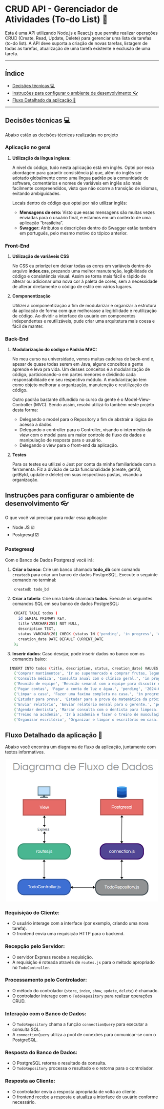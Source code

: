 # CRUD API - Gerenciador de Atividades (To-do List) 📝

  Esta é uma API utilizando Node.js e React.js que permite realizar operações CRUD (Create, Read, Update, Delete) para gerenciar uma lista de tarefas (to-do list). A API deve suporta a criação de novas tarefas, listagem de todas as tarefas, atualização de uma tarefa existente e exclusão de uma tarefa.

*******
## Índice
- [Decisões técnicas 💻](#decisoes-tecnicas)
- [Instruções para configurar o ambiente de desenvolvimento 👓](#instrucoes)
- [Fluxo Detalhado da aplicação 🔄](#fluxo-aplicacao)
*******

<div id='decisoes-tecnicas'></div>
  
## Decisões técnicas 💻

  Abaixo estão as decisões técnicas realizadas no projeto

### Aplicação no geral

1. **Utilização da língua inglesa:**

    A nível do código, tudo nesta aplicação está em inglês. Optei por essa abordagem para garantir consistência já que, além do inglês ser adotado globalmente como uma língua padrão pela comunidade de software, comentários e nomes de variáveis em inglês são mais facilmente compreendidos, visto que não ocorre a transição de idiomas, evitando ambiguidades.

    Locais dentro do código que optei por não utilizar inglês:
    - **Mensagens de erro:** Visto que essas mensagens são muitas vezes enviadas para o usuário final, e estamos em um contexto de uma aplicação “brasileira”.
    - **Swagger:** Atributos e descrições dentro do Swagger estão também em português, pelo mesmo motivo do tópico anterior.

### Front-End

1. **Utilização de variáveis CSS**

   No CSS eu priorizei em deixar todas as cores em variáveis dentro do arquivo **index.css**, prezando uma melhor manutenção, legibilidade de código e consistência visual. Assim se torna mais fácil e rápido de alterar ou adicionar uma nova cor à paleta de cores, sem a necessidade de alterar diretamente o código de estilo em vários lugares.

2. **Componentização**

   Utilizei a componentização a fim de modularizar e organizar a estrutura da aplicação de forma com que melhorasse a legibilidade e reutilização de código. Ao dividir a interface do usuário em componentes independentes e reutilizáveis, pude criar uma arquitetura mais coesa e fácil de manter.

### Back-End

1. **Modularização do código e Padrão MVC:**

    No meu curso na universidade, vemos muitas cadeiras de back-end e, apesar de quase todas serem em Java, alguns conceitos a gente aprende e leva pra vida. Um desses conceitos é a modularização de código, particionando-o em partes menores e dividindo cada responsabilidade em seu respectivo módulo. A modularização tem como objeto melhorar a organização, manutenção e reutilização do código.

    Outro padrão bastante difundido no curso da gente é o Model-View-Controller (MVC). Sendo assim, resolvi utilizá-lo também neste projeto desta forma: 
    - Delegando o model para o Repository a fim de abstrair a lógica de acesso a dados.
    - Delegando o controller para o Controller, visando o intermédio da view com o model para um maior controle de fluxo de dados e manipulação de resposta para o usuário.
    - Delegando o view para o front-end da aplicação.

2. **Testes**

    Para os testes eu utilizei o Jest por conta da minha familiaridade com a ferramenta. Fiz a divisão de cada funcionalidade (create, getAll, getById, update e delete) em suas respectivas pastas, visando a organização.

<div id='instrucoes'></div>
  
## Instruções para configurar o ambiente de desenvolvimento 👓

  O que você vai precisar para rodar essa aplicação:
  - Node JS ☑️
  - Postgresql ☑️

  ### Postegresql

  Com o Banco de Dados Postgresql você irá:

  1. **Criar o banco**: Crie um banco chamado **todo_db** com comando `createdb` para criar um banco de dados PostgreSQL. Execute o seguinte comando no terminal:
   ```bash
       createdb todo_bd
   ```

  2. **Criar a tabela**: Crie uma tabela chamada **todos**. Execute os seguintes comandos SQL em seu banco de dados PostgreSQL:
  ```bash
      CREATE TABLE todos (
        id SERIAL PRIMARY KEY,
        title VARCHAR(255) NOT NULL,
        description TEXT,
        status VARCHAR(20) CHECK (status IN ('pending', 'in progress', 'completed')) NOT NULL,
        creation_date DATE DEFAULT CURRENT_DATE
      );
  ```
  3. **Inserir dados**: Caso desejar, pode inserir dados no banco com os comandos baixo:
  ```bash
    INSERT INTO todos (title, description, status, creation_date) VALUES
      ('Comprar mantimentos', 'Ir ao supermercado e comprar frutas, legumes e pão.', 'pending', '2024-05-01'),
      ('Consulta médica', 'Consulta anual com o clínico geral.', 'in progress', '2024-05-02'),
      ('Reunião de equipe', 'Reunião semanal com a equipe para discutir o progresso do projeto.', 'completed', '2024-05-03'),
      ('Pagar contas', 'Pagar a conta de luz e água.', 'pending', '2024-05-04'),
      ('Limpar a casa', 'Fazer uma faxina completa na casa.', 'in progress', '2024-05-05'),
      ('Estudar para prova', 'Estudar para a prova de matemática da próxima semana.', 'completed', '2024-05-06'),
      ('Enviar relatório', 'Enviar relatório mensal para o gerente.', 'pending', '2024-05-07'),
      ('Agendar dentista', 'Marcar consulta com o dentista para limpeza.', 'in progress', '2024-05-08'),
      ('Treino na academia', 'Ir à academia e fazer o treino de musculação.', 'completed', '2024-05-09'),
      ('Organizar escritório', 'Organizar e limpar o escritório em casa.', 'pending', '2024-05-10');
  ```

<div id='fluxo-aplicacao'></div>

## Fluxo Detalhado da aplicação 🔄

  Abaixo você encontra um diagrama de fluxo da aplicação, juntamente com textos informativos.

  <p align="center">
    <img src="./assets/data-flow-diagram.png" alt="DataFlow" width="500" />
  </p>

### Requisição do Cliente:
- O usuário interage com a interface (por exemplo, criando uma nova tarefa).
- O frontend envia uma requisição HTTP para o backend.

### Recepção pelo Servidor:
- O servidor Express recebe a requisição.
- A requisição é roteada através de `routes.js` para o método apropriado no `TodoController`.

### Processamento pelo Controlador:
- O método do controlador (`store`, `index`, `show`, `update`, `delete`) é chamado.
- O controlador interage com o `TodoRepository` para realizar operações CRUD.

### Interação com o Banco de Dados:
- O `TodoRepository` chama a função `connectionQuery` para executar a consulta SQL.
- A `connectionQuery` utiliza a pool de conexões para comunicar-se com o PostgreSQL.

### Resposta do Banco de Dados:
- O PostgreSQL retorna o resultado da consulta.
- O `TodoRepository` processa o resultado e o retorna para o controlador.

### Resposta ao Cliente:
- O controlador envia a resposta apropriada de volta ao cliente.
- O frontend recebe a resposta e atualiza a interface do usuário conforme necessário.

